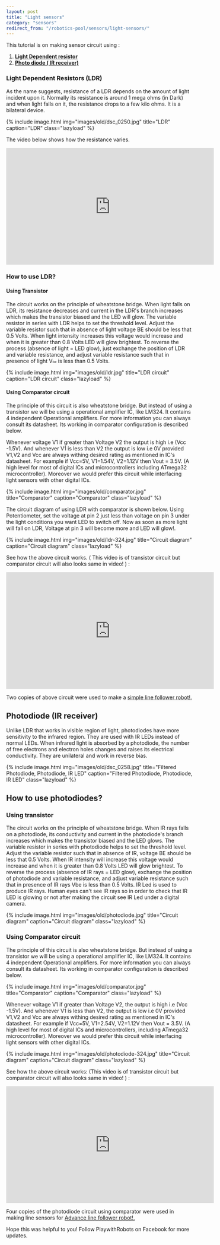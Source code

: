 ```yaml
---
layout: post
title: "Light sensors"
category: "sensors"
redirect_from: "/robotics-pool/sensors/light-sensors/"
---
```

This tutorial is on making sensor circuit using : 

1. **[Light Dependent resistor](#ldr)**
2. **[Photo diode ( IR receiver)](#photodiode)**

### <a name="ldr"></a>Light Dependent Resistors (LDR) 

As the name suggests, resistance of a LDR depends on the amount of light incident upon it. Normally its resistance is around 1 mega ohms (in Dark) and when light falls on it, the resistance drops to a few kilo ohms. It is a bilateral device. 

{% include image.html img="images/old/dsc_0250.jpg" title="LDR" caption="LDR" class="lazyload" %}

The video below shows how the resistance varies. 

<iframe src="http://www.youtube.com/embed/6MURwS6gHyI" frameborder="0" width="560" height="315"></iframe>

### How to use LDR?

#### Using Transistor

The circuit works on the principle of wheatstone bridge. When light falls on LDR, its resistance decreases and current in the LDR's branch increases which makes the transistor biased and the LED will glow. The variable resistor in series with LDR helps to set the threshold level. Adjust the variable resistor such that in absence of light voltage BE should be less that 0.5 Volts. When light intensity increases this voltage would increase and when it is greater than 0.8 Volts LED will glow brightest. To reverse the process (absence of light = LED glow), just exchange the position of LDR and variable resistance, and adjust variable resistance such that in presence of light V<span style="font-size: xx-small;">be</span> is less than 0.5 Volts.

{% include image.html img="images/old/ldr.jpg" title="LDR circuit" caption="LDR circuit" class="lazyload" %}

#### Using Comparator circuit

The principle of this circuit is also wheatstone bridge. But instead of using a transistor we will be using a operational amplifier IC, like LM324. It contains 4 independent Operational amplifiers. For more information you can always consult its datasheet. Its working in comparator configuration is described below. 

Whenever voltage V1 if greater than Voltage V2 the output is high i.e (Vcc -1.5V). And whenever V1 is less than V2 the output is low i.e 0V provided V1,V2  and Vcc are always withing desired rating as mentioned in IC's datasheet. For example if Vcc=5V, V1=1.54V, V2=1.12V then Vout = 3.5V. (A high level for most of digital ICs and microcontrollers including ATmega32 microcontroller). Moreover we would prefer this circuit while interfacing light sensors with other digital ICs. 

{% include image.html img="images/old/comparator.jpg" title="Comparator" caption="Comparator" class="lazyload" %}

The circuit diagram of using LDR with comparator is shown below. Using Potentiometer, set the voltage at pin 2 just less than voltage on pin 3 under the light conditions you want LED to switch off. Now as soon as more light will fall on LDR, Voltage at pin 3 will become more and LED will glow!.

{% include image.html img="images/old/ldr-324.jpg" title="Circuit diagram" caption="Circuit diagram" class="lazyload" %}

See how the above circuit works. ( This video is of transistor circuit but comparator circuit will also looks same in video! ) : 

<iframe src="http://www.youtube.com/embed/UyZun5os6HU" frameborder="0" width="560" height="315"></iframe>

Two copies of above circuit were used to make a [simple line follower robot!.](/simple-line-follower-robot "Simple line follower robot")

## <a name="photodiode"></a>Photodiode (IR receiver) 

Unlike LDR that works in visible region of light, photodiodes have more sensitivity to the infrared region. They are used with IR LEDs instead of normal LEDs. When infrared light is absorbed by a photodiode, the number of free electrons and electron holes changes and raises its electrical conductivity. They are unilateral and work in reverse bias.

{% include image.html img="images/old/dsc_0258.jpg" title="Filtered Photodiode, Photodiode, IR LED" caption="Filtered Photodiode, Photodiode, IR LED" class="lazyload" %}

## How to use photodiodes? 

### Using transistor

The circuit works on the principle of wheatstone bridge. When IR rays falls on a photodiode, its conductivity and current in the photodiode's branch increases which makes the transistor biased and the LED glows. The variable resistor in series with photodiode helps to set the threshold level. Adjust the variable resistor such that in absence of IR, voltage BE should be less that 0.5 Volts. When IR intensity will increase this voltage would increase and when it is greater than 0.8 Volts LED will glow brightest. To reverse the process (absence of IR rays = LED glow), exchange the position of photodiode and variable resistance, and adjust variable resistance such that in presence of IR rays Vbe is less than 0.5 Volts. IR Led is used to produce IR rays. Human eyes can't see IR rays so in order to check that IR LED is glowing or not after making the circuit see IR Led under a digital camera.

{% include image.html img="images/old/photodiode.jpg" title="Circuit diagram" caption="Circuit diagram" class="lazyload" %}

### Using Comparator circuit

The principle of this circuit is also wheatstone bridge. But instead of using a transistor we will be using a operational amplifier IC, like LM324. It contains 4 independent Operational amplifiers. For more information you can always consult its datasheet. Its working in comparator configuration is described below. 

{% include image.html img="images/old/comparator.jpg" title="Comparator" caption="Comparator" class="lazyload" %}

Whenever voltage V1 if greater than Voltage V2, the output is high i.e (Vcc -1.5V). And whenever V1 is less than V2, the output is low i.e 0V provided V1,V2  and Vcc are always withing desired rating as mentioned in IC's datasheet. For example if Vcc=5V, V1=2.54V, V2=1.12V then Vout = 3.5V. (A high level for most of digital ICs and microcontrollers, including ATmega32 microcontroller). Moreover we would prefer this circuit while interfacing light sensors with other digital ICs. 

{% include image.html img="images/old/photodiode-324.jpg" title="Circuit diagram" caption="Circuit diagram" class="lazyload" %}

See how the above circuit works: (This video is of transistor circuit but comparator circuit will also looks same in video! ) : 

<iframe src="http://www.youtube.com/embed/08y8_4Tl0zY" frameborder="0" width="560" height="315"></iframe>

Four copies of the photodiode circuit using comparator were used in making line sensors for [Advance line follower robot!.](/advance-line-follower-robot "Advance line follower robot")

<span>Hope this was helpful to you!  Follow PlaywithRobots on Facebook for more updates. </span>
